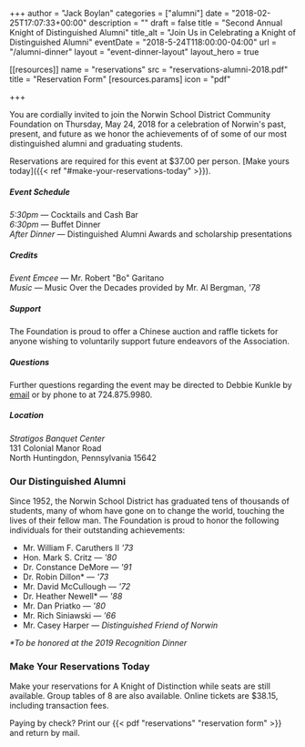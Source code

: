 +++
author = "Jack Boylan"
categories = ["alumni"]
date = "2018-02-25T17:07:33+00:00"
description = ""
draft       = false
title       = "Second Annual Knight of Distinguished Alumni"
title_alt   = "Join Us in Celebrating a Knight of Distinguished Alumni"
eventDate  = "2018-5-24T118:00:00-04:00"
url         = "/alumni-dinner"
layout      = "event-dinner-layout"
layout_hero = true

[[resources]]
  name  = "reservations"
  src   = "reservations-alumni-2018.pdf"
  title = "Reservation Form"
  [resources.params]
    icon = "pdf"

+++

You are cordially invited to join the Norwin School District Community Foundation on Thursday, May 24, 2018 for a celebration of Norwin's past, present, and future as we honor the achievements of of some of our most distinguished alumni and graduating students.

Reservations are required for this event at $37.00 per person. [Make yours today]({{< ref "#make-your-reservations-today" >}}).

##### Event Schedule

*5:30pm* — Cocktails and Cash Bar<br />
*6:30pm* — Buffet Dinner<br />
*After Dinner* — Distinguished Alumni Awards and scholarship presentations

##### Credits

*Event Emcee* — Mr. Robert "Bo" Garitano
<br />*Music* — Music Over the Decades provided by Mr. Al Bergman, *'78*

##### Support

The Foundation is proud to offer a Chinese auction and raffle tickets for anyone wishing to voluntarily support future endeavors of the Association.

##### Questions

Further questions regarding the event may be directed to Debbie Kunkle by [email](mailto:djk721@verizon.net) or by phone to at 724.875.9980.

##### Location

*Stratigos Banquet Center*<br />
131 Colonial Manor Road<br />
North Huntingdon, Pennsylvania 15642


### Our Distinguished Alumni

Since 1952, the Norwin School District has graduated tens of thousands of students, many of whom have gone on to change the world, touching the lives of their fellow man. The Foundation is proud to honor the following individuals for their outstanding achievements:

* Mr. William F. Caruthers II *'73*
* Hon. Mark S. Critz — *'80*
* Dr. Constance DeMore — *'91*
* Dr. Robin Dillon\* — *'73*
* Mr. David McCullough — *'72*
* Dr. Heather Newell\* — *'88*
* Mr. Dan Priatko — *'80*
* Mr. Rich Siniawski — *'66*
* Mr. Casey Harper — *Distinguished Friend of Norwin*

*\*To be honored at the 2019 Recognition Dinner*

### Make Your Reservations Today

Make your reservations for A Knight of Distinction while seats are still available. Group tables of 8 are also available. Online tickets are $38.15, including transaction fees.

Paying by check? Print our {{< pdf "reservations" "reservation form" >}} and return by mail.
